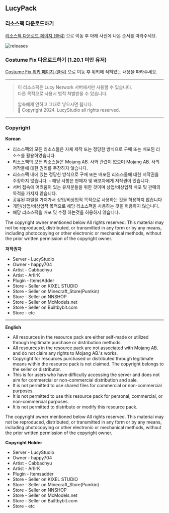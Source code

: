 ## LucyPack

### 리소스팩 다운로드하기
[리소스팩 다운로드 페이지 (클릭)](https://github.com/Lucy-Studio/Lucy_RePack/releases) 으로 이동 후 아래 사진에 나온 순서를 따라주세요.  
  
![releases](https://github.com/user-attachments/assets/6cec7800-4075-46c7-8ed4-9b3843eab6f9)

### Costume Fix 다운로드하기 (1.20.1 미만 유저)
[Costume Fix 위키 페이지 (클릭)](https://wiki.lucymc.kr/lucy-info/start#id-1.20.1) 으로 이동 후 위키에 적혀있는 내용을 따라주세요.


---

> 이 리소스팩은 Lucy Network 서버에서만 사용할 수 있습니다.  
> 다른 목적으로 사용시 법적 처벌받을 수 있습니다.  
>   
> 압축해제 안하고 그대로 넣으시면 됩니다.  
> 🌱 Copyright 2024. LucyStudio all rights reserved.

---

### Copyright
**Korean**

* 리소스팩의 모든 리소스들은 자체 제작 또는 정당한 방식으로 구매 또는 배포된 리소스를 활용하였습니다.
* 리소스팩의 모든 리소스들은 Mojang AB. 사와 관련이 없으며 Mojang AB. 사의 저작물에 대한 권리를 주장하지 않습니다.
* 리소스팩 내에 있는 정당한 방식으로 구매 또는 배포된 리소스들에 대한 저작권을 주장하지 않습니다. - 해당 사항은 판매자 및 배포자에게 저작권이 있습니다.
* 서버 접속에 어려움이 있는 유저분들을 위한 것이며 상업/비상업적 배포 및 판매의 목적을 가지지 않습니다.
* 공유된 파일을 가져가서 상업/비상업적 목적으로 사용하는 것을 허용하지 않습니다 
* 개인/상업/비상업적 목적으로 해당 리소스팩을 사용하는 것을 허용하지 않습니다. 
* 해당 리소스팩을 배포 및 수정 하는것을 허용하지 않습니다.


The copyright owner mentioned below All rights reserved.
This material may not be reproduced, distributed, or transmitted in any form or by any means, including photocopying or other electronic or mechanical methods, without the prior written permission of the copyright owner.

**저작권자**
* Server - LucyStudio
* Owner - happy704
* Artist - Cabbachyu
* Artist - ArIIrK
* Plugin - ItemsAdder
* Store - Seller on KIXEL STUDIO
* Store - Seller on Minecraft_Store(Pumkin)
* Store - Seller on NNSHOP
* Store - Seller on McModels.net
* Store - Seller on Builtbybit.com
* Store - etc

---

**English**

* All resources in the resource pack are either self-made or utilized through legitimate purchase or distribution methods.
* All resources in the resource pack are not associated with Mojang AB. and do not claim any rights to Mojang AB.'s works.
* Copyright for resources purchased or distributed through legitimate means within the resource pack is not claimed. The copyright belongs to the seller or distributor.
* This is for users who have difficulty accessing the server and does not aim for commercial or non-commercial distribution and sale.
* It is not permitted to use shared files for commercial or non-commercial purposes.
* It is not permitted to use this resource pack for personal, commercial, or non-commercial purposes.
* It is not permitted to distribute or modify this resource pack.


The copyright owner mentioned below All rights reserved.
This material may not be reproduced, distributed, or transmitted in any form or by any means, including photocopying or other electronic or mechanical methods, without the prior written permission of the copyright owner.

**Copyright Holder**
* Server - LucyStudio
* Owner - happy704
* Artist - Cabbachyu
* Artist - ArIIrK
* Plugin - Itemsadder
* Store - Seller on KIXEL STUDIO
* Store - Seller on Minecraft_Store(Pumkin)
* Store - Seller on NNSHOP
* Store - Seller on McModels.net
* Store - Seller on Builtbybit.com
* Store - etc
